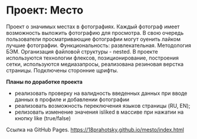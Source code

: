 # Проект: Место

Проект о значимых местах в фотографиях. Каждый фотограф имеет возможность выложить фотографию для просмотра. В свою очередь пользователи просматривающие фотографии могут оуенить лайком лучшие фотографии.
Функциональность: развлекательная.
Методология БЭМ.
Организация файловой структуры - nested.
В проекте используются технологии флексов, позиционирование, построения сетки, используются медиазапросы, реализована резиновая верстка страницы. Подключены сторонние щрифты.

**Планы по доработке проекта**

- реализовать проверку на валидность введенных данных при вводе данных в профиле и добавлении фотографии
- реализовать возможность переключения языков страницы (RU, EN);
- релизовать изменение значения isliked в массиве при нажатии на кнопку like (true/false)

Ссылка на GitHub Pages.
https://18prahotsky.github.io/mesto/index.html
